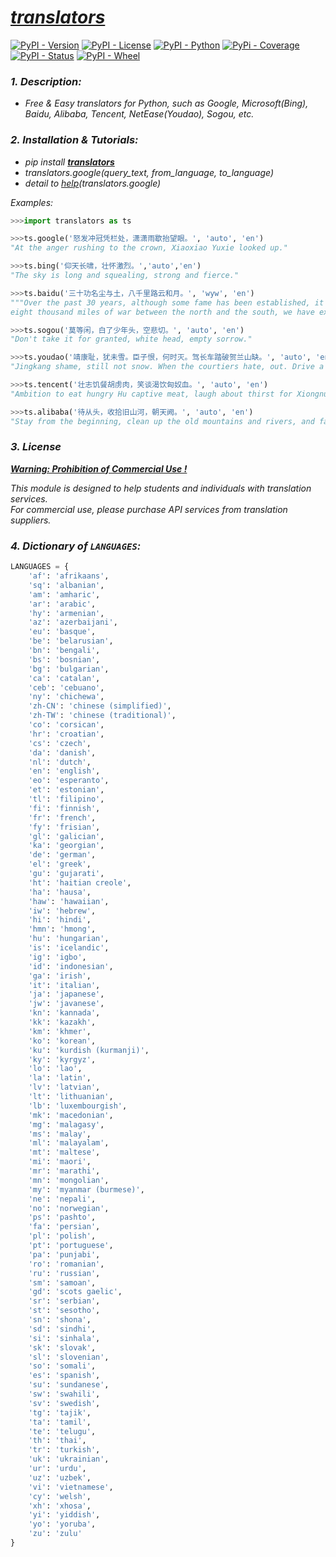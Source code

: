 *[translators](https://github.com/uliontse/translators/blob/master/README.md)*
================================================================================

[![PyPI - Version](https://img.shields.io/badge/pypi-v4.4.3-blue.svg)](https://pypi.org/project/translators/)
[![PyPI - License](https://img.shields.io/pypi/l/translators.svg)](https://github.com/shinalone/translators/blob/master/LICENSE)
[![PyPI - Python](https://img.shields.io/badge/python-3.5%20%7C%203.6%20%7C%203.7%20%7C%203.8-blue.svg)](https://docs.python.org/3/)
[![PyPi - Coverage](https://img.shields.io/badge/coverage-90%25-green.svg)]()
[![PyPI - Status](https://img.shields.io/pypi/status/translators.svg)](https://pypi.org/project/translators/)
[![PyPI - Wheel](https://img.shields.io/badge/wheel-yes-brightgreen.svg)](https://pypi.org/project/translators/)


### *1. Description:*

- *Free & Easy translators for Python, such as Google, Microsoft(Bing), Baidu, Alibaba, Tencent, NetEase(Youdao), Sogou, etc.*

### *2. Installation & Tutorials:*

- *pip install **[translators](https://pypi.org/project/translators/)***
- *translators.google(query_text, from_language, to_language)*
- *detail to [help]()(translators.google)*

*Examples:*

```python
>>>import translators as ts

>>>ts.google('怒发冲冠凭栏处，潇潇雨歇抬望眼。', 'auto', 'en')
"At the anger rushing to the crown, Xiaoxiao Yuxie looked up."

>>>ts.bing('仰天长啸，壮怀激烈。','auto','en')
"The sky is long and squealing, strong and fierce."

>>>ts.baidu('三十功名尘与土，八千里路云和月。', 'wyw', 'en')
"""Over the past 30 years, although some fame has been established, it is as insignificant as the dust. After 
eight thousand miles of war between the north and the south, we have experienced many vicissitudes of life."""

>>>ts.sogou('莫等闲，白了少年头，空悲切。', 'auto', 'en')
"Don't take it for granted, white head, empty sorrow."

>>>ts.youdao('靖康耻，犹未雪。臣子恨，何时灭。驾长车踏破贺兰山缺。', 'auto', 'en')
"Jingkang shame, still not snow. When the courtiers hate, out. Drive a long car through helan mountain."

>>>ts.tencent('壮志饥餐胡虏肉，笑谈渴饮匈奴血。', 'auto', 'en')
"Ambition to eat hungry Hu captive meat, laugh about thirst for Xiongnu blood."

>>>ts.alibaba('待从头，收拾旧山河，朝天阙。', 'auto', 'en')
"Stay from the beginning, clean up the old mountains and rivers, and face the sky."
```


### *3. License*

***[Warning: Prohibition of Commercial Use !](https://github.com/uliontse/translators/blob/master/LICENSE)***

*This module is designed to help students and individuals with translation services.   
For commercial use, please purchase API services from translation suppliers.*

### *4. Dictionary of `LANGUAGES`:*

```python
LANGUAGES = {
    'af': 'afrikaans',
    'sq': 'albanian',
    'am': 'amharic',
    'ar': 'arabic',
    'hy': 'armenian',
    'az': 'azerbaijani',
    'eu': 'basque',
    'be': 'belarusian',
    'bn': 'bengali',
    'bs': 'bosnian',
    'bg': 'bulgarian',
    'ca': 'catalan',
    'ceb': 'cebuano',
    'ny': 'chichewa',
    'zh-CN': 'chinese (simplified)',
    'zh-TW': 'chinese (traditional)',
    'co': 'corsican',
    'hr': 'croatian',
    'cs': 'czech',
    'da': 'danish',
    'nl': 'dutch',
    'en': 'english',
    'eo': 'esperanto',
    'et': 'estonian',
    'tl': 'filipino',
    'fi': 'finnish',
    'fr': 'french',
    'fy': 'frisian',
    'gl': 'galician',
    'ka': 'georgian',
    'de': 'german',
    'el': 'greek',
    'gu': 'gujarati',
    'ht': 'haitian creole',
    'ha': 'hausa',
    'haw': 'hawaiian',
    'iw': 'hebrew',
    'hi': 'hindi',
    'hmn': 'hmong',
    'hu': 'hungarian',
    'is': 'icelandic',
    'ig': 'igbo',
    'id': 'indonesian',
    'ga': 'irish',
    'it': 'italian',
    'ja': 'japanese',
    'jw': 'javanese',
    'kn': 'kannada',
    'kk': 'kazakh',
    'km': 'khmer',
    'ko': 'korean',
    'ku': 'kurdish (kurmanji)',
    'ky': 'kyrgyz',
    'lo': 'lao',
    'la': 'latin',
    'lv': 'latvian',
    'lt': 'lithuanian',
    'lb': 'luxembourgish',
    'mk': 'macedonian',
    'mg': 'malagasy',
    'ms': 'malay',
    'ml': 'malayalam',
    'mt': 'maltese',
    'mi': 'maori',
    'mr': 'marathi',
    'mn': 'mongolian',
    'my': 'myanmar (burmese)',
    'ne': 'nepali',
    'no': 'norwegian',
    'ps': 'pashto',
    'fa': 'persian',
    'pl': 'polish',
    'pt': 'portuguese',
    'pa': 'punjabi',
    'ro': 'romanian',
    'ru': 'russian',
    'sm': 'samoan',
    'gd': 'scots gaelic',
    'sr': 'serbian',
    'st': 'sesotho',
    'sn': 'shona',
    'sd': 'sindhi',
    'si': 'sinhala',
    'sk': 'slovak',
    'sl': 'slovenian',
    'so': 'somali',
    'es': 'spanish',
    'su': 'sundanese',
    'sw': 'swahili',
    'sv': 'swedish',
    'tg': 'tajik',
    'ta': 'tamil',
    'te': 'telugu',
    'th': 'thai',
    'tr': 'turkish',
    'uk': 'ukrainian',
    'ur': 'urdu',
    'uz': 'uzbek',
    'vi': 'vietnamese',
    'cy': 'welsh',
    'xh': 'xhosa',
    'yi': 'yiddish',
    'yo': 'yoruba',
    'zu': 'zulu'
}
```
